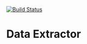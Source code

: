[![Build Status](https://travis-ci.com/amolpskamble/data-extractor.svg?branch=master)](https://travis-ci.com/amolpskamble/data-extractor)

# Data Extractor

